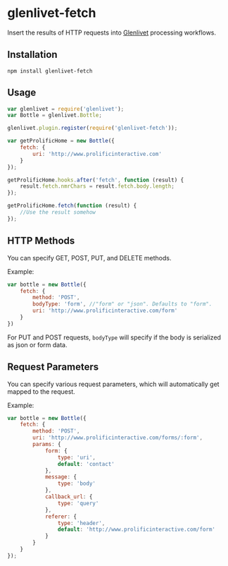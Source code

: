 # glenlivet-fetch

Insert the results of HTTP requests into [Glenlivet](https://github.com/prolificeric/glenlivet) processing workflows.

## Installation

	npm install glenlivet-fetch

## Usage

```javascript
var glenlivet = require('glenlivet');
var Bottle = glenlivet.Bottle;

glenlivet.plugin.register(require('glenlivet-fetch'));

var getProlificHome = new Bottle({
	fetch: {
		uri: 'http://www.prolificinteractive.com'
	}
});

getProlificHome.hooks.after('fetch', function (result) {
	result.fetch.nmrChars = result.fetch.body.length;
});

getProlificHome.fetch(function (result) {
	//Use the result somehow
});
```

## HTTP Methods

You can specify GET, POST, PUT, and DELETE methods.

Example:

```javascript
var bottle = new Bottle({
	fetch: {
		method: 'POST',
		bodyType: 'form', //"form" or "json". Defaults to "form".
		uri: 'http://www.prolificinteractive.com/form'
	}
})
```

For PUT and POST requests, `bodyType` will specify if the body is serialized as json or form data.

## Request Parameters

You can specify various request parameters, which will automatically get mapped to the request.

Example:

```javascript
var bottle = new Bottle({
	fetch: {
		method: 'POST',
		uri: 'http://www.prolificinteractive.com/forms/:form',
		params: {
			form: {
				type: 'uri',
				default: 'contact'
			},
			message: {
				type: 'body'
			},
			callback_url: {
				type: 'query'
			},
			referer: {
				type: 'header',
				default: 'http://www.prolificinteractive.com/form'
			}
		}
	}
});
```